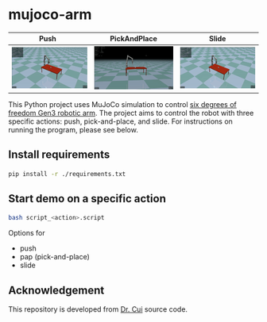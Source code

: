 # mujoco-arm

| &nbsp;&nbsp;&nbsp;&nbsp;&nbsp;&nbsp;Push&nbsp;&nbsp;&nbsp;&nbsp;&nbsp;&nbsp;&nbsp;&nbsp; | PickAndPlace | &nbsp;&nbsp;&nbsp;&nbsp;&nbsp;&nbsp;&nbsp;Slide&nbsp;&nbsp;&nbsp;&nbsp;&nbsp;&nbsp;&nbsp; |
|-----------------------|-----------------------|-----------------------|
| ![](figures/push.gif) | ![](figures/pap.gif) | ![](figures/slide.gif) |

This Python project uses MuJoCo simulation to control [six degrees of freedom Gen3 robotic arm](https://www.kinovarobotics.com/product/gen3-robots). The project aims to control the robot with three specific actions: push, pick-and-place, and slide. For instructions on running the program, please see below.

## Install requirements

```bash
pip install -r ./requirements.txt
```

## Start demo on a specific action

```bash
bash script_<action>.script
```

Options for <action>
- push
- pap (pick-and-place)
- slide

## Acknowledgement

This repository is developed from [Dr. Cui](https://www.jindacui.com/bio) source code.
